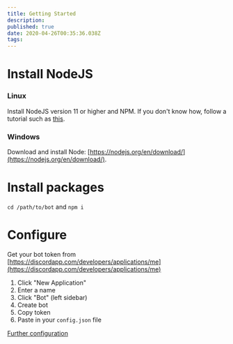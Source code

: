 ```yaml
---
title: Getting Started
description: 
published: true
date: 2020-04-26T00:35:36.038Z
tags: 
---
```


# Install NodeJS
### Linux
Install NodeJS version 11 or higher and NPM. If you don't know how, follow a tutorial such as [this](https://www.digitalocean.com/community/tutorials/how-to-install-node-js-on-ubuntu-18-04).
### Windows
Download and install Node: [https://nodejs.org/en/download/](https://nodejs.org/en/download/).

# Install packages
`cd /path/to/bot` and `npm i`


# Configure
Get your bot token from [https://discordapp.com/developers/applications/me](https://discordapp.com/developers/applications/me)
1. Click "New Application"
2. Enter a name
3. Click "Bot" (left sidebar)
4. Create bot
5. Copy token
6. Paste in your `config.json` file

[Further configuration](https://https://wiki.flanderscraft.be/discord-bots/Support-Bot/Configuration)
